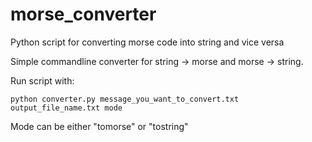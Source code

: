 # morse_converter
Python script for converting morse code into string and vice versa

Simple commandline converter for string -> morse and morse -> string.

Run script with:
```
python converter.py message_you_want_to_convert.txt output_file_name.txt mode
```
Mode can be either "tomorse" or "tostring"


